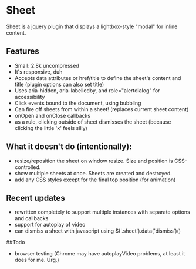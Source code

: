 # Sheet

Sheet is a jquery plugin that displays a lightbox-style "modal" for inline content.

## Features

* Small: 2.8k uncompressed
* It's responsive, duh
* Accepts data attributes or href/title to define the sheet's content and title (plugin options can also set title)
* Uses aria-hidden, aria-labelledby, and role="alertdialog" for accessibility
* Click events bound to the document, using bubbling
* Can fire off sheets from within a sheet! (replaces current sheet content)
* onOpen and onClose callbacks
* as a rule, clicking outside of sheet dismisses the sheet (because clicking the little 'x' feels silly)

## What it doesn't do (intentionally):
* resize/reposition the sheet on window resize. Size and position is CSS-controlled.
* show multiple sheets at once. Sheets are created and destroyed.
* add any CSS styles except for the final top position (for animation)


## Recent updates

* rewritten completely to support multiple instances with separate options and callbacks
* support for autoplay of video
* can dismiss a sheet with javascript using $('.sheet').data('dismiss')()


##Todo
* browser testing (Chrome may have autoplayVideo problems, at least it does for me. Urg.)
